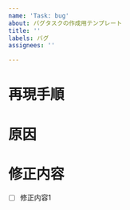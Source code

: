 ```yaml
---
name: 'Task: bug'
about: バグタスクの作成用テンプレート
title: ''
labels: バグ
assignees: ''

---
```


# 再現手順
<!-- バグの再現手順を書く -->
<!-- 例: ログアウト後、再ログインをすると正しく画面遷移しない -->

# 原因
<!-- バグの原因が明確な場合は書く -->
<!-- 例: 再ログインを行う関数内で画面遷移の処理が行われていない -->

# 修正内容
<!-- 修正内容が明確な場合は書き出す -->
<!-- 例: 再ログイン認証用の関数をログイン認証用の関数と統合する -->
- [ ] 修正内容1
